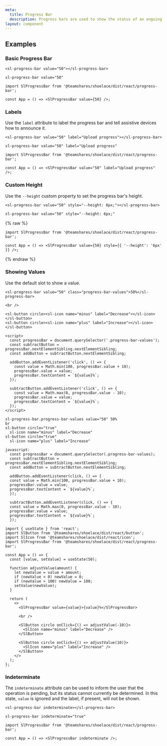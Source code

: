 ```yaml
---
meta:
  title: Progress Bar
  description: Progress bars are used to show the status of an ongoing operation.
layout: component
---
```


## Examples

### Basic Progress Bar

```html:preview
<sl-progress-bar value="50"></sl-progress-bar>
```

```pug:slim
sl-progress-bar value="50"
```

```jsx:react
import SlProgressBar from '@teamshares/shoelace/dist/react/progress-bar';

const App = () => <SlProgressBar value={50} />;
```

### Labels

Use the `label` attribute to label the progress bar and tell assistive devices how to announce it.

```html:preview
<sl-progress-bar value="50" label="Upload progress"></sl-progress-bar>
```

```pug:slim
sl-progress-bar value="50" label="Upload progress"
```

```jsx:react
import SlProgressBar from '@teamshares/shoelace/dist/react/progress-bar';

const App = () => <SlProgressBar value="50" label="Upload progress" />;
```

### Custom Height

Use the `--height` custom property to set the progress bar's height.

```html:preview
<sl-progress-bar value="50" style="--height: 6px;"></sl-progress-bar>
```

```pug:slim
sl-progress-bar value="50" style="--height: 6px;"
```

{% raw %}

```jsx:react
import SlProgressBar from '@teamshares/shoelace/dist/react/progress-bar';

const App = () => <SlProgressBar value={50} style={{ '--height': '6px' }} />;
```

{% endraw %}

### Showing Values

Use the default slot to show a value.

```html:preview
<sl-progress-bar value="50" class="progress-bar-values">50%</sl-progress-bar>

<br />

<sl-button circle><sl-icon name="minus" label="Decrease"></sl-icon></sl-button>
<sl-button circle><sl-icon name="plus" label="Increase"></sl-icon></sl-button>

<script>
  const progressBar = document.querySelector('.progress-bar-values');
  const subtractButton = progressBar.nextElementSibling.nextElementSibling;
  const addButton = subtractButton.nextElementSibling;

  addButton.addEventListener('click', () => {
    const value = Math.min(100, progressBar.value + 10);
    progressBar.value = value;
    progressBar.textContent = `${value}%`;
  });

  subtractButton.addEventListener('click', () => {
    const value = Math.max(0, progressBar.value - 10);
    progressBar.value = value;
    progressBar.textContent = `${value}%`;
  });
</script>
```

```pug:slim
sl-progress-bar.progress-bar-values value="50" 50%
br
sl-button circle="true"
  sl-icon name="minus" label="Decrease"
sl-button circle="true"
  sl-icon name="plus" label="Increase"

javascript:
  const progressBar = document.querySelector(.progress-bar-values);
  const subtractButton = progressBar.nextElementSibling.nextElementSibling;
  const addButton = subtractButton.nextElementSibling;

  addButton.addEventListener(click, () => {
  const value = Math.min(100, progressBar.value + 10);
  progressBar.value = value;
  progressBar.textContent = `${value}%`;
  });

  subtractButton.addEventListener(click, () => {
  const value = Math.max(0, progressBar.value - 10);
  progressBar.value = value;
  progressBar.textContent = `${value}%`;
  });
```

```jsx:react
import { useState } from 'react';
import SlButton from '@teamshares/shoelace/dist/react/button';
import SlIcon from '@teamshares/shoelace/dist/react/icon';
import SlProgressBar from '@teamshares/shoelace/dist/react/progress-bar';

const App = () => {
  const [value, setValue] = useState(50);

  function adjustValue(amount) {
    let newValue = value + amount;
    if (newValue < 0) newValue = 0;
    if (newValue > 100) newValue = 100;
    setValue(newValue);
  }

  return (
    <>
      <SlProgressBar value={value}>{value}%</SlProgressBar>

      <br />

      <SlButton circle onClick={() => adjustValue(-10)}>
        <SlIcon name="minus" label="Decrease" />
      </SlButton>

      <SlButton circle onClick={() => adjustValue(10)}>
        <SlIcon name="plus" label="Increase" />
      </SlButton>
    </>
  );
};
```

### Indeterminate

The `indeterminate` attribute can be used to inform the user that the operation is pending, but its status cannot currently be determined. In this state, `value` is ignored and the label, if present, will not be shown.

```html:preview
<sl-progress-bar indeterminate></sl-progress-bar>
```

```pug:slim
sl-progress-bar indeterminate="true"
```

```jsx:react
import SlProgressBar from '@teamshares/shoelace/dist/react/progress-bar';

const App = () => <SlProgressBar indeterminate />;
```
